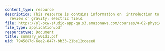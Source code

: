 ```yaml
---
content_type: resource
description: This resource is contains information on  introduction to TEAL; fields;
  review of gravity; electric field.
file: https://ol-ocw-studio-app-qa.s3.amazonaws.com/courses/8-02-physics-ii-electricity-and-magnetism-spring-2007/7945867d6ee2847fbb3321be12cceee8_summary_w01d1.pdf
file_type: application/pdf
resourcetype: Document
title: summary_w01d1.pdf
uid: 7945867d-6ee2-847f-bb33-21be12cceee8
---
```

